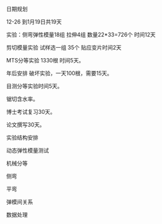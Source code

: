 日期规划

12-26 到1月19日共19天

实验：侧弯弹性模量18组 拉伸4组 数量22*33=726个 时间12天

剪切模量实验 试样选一组 35个 贴应变片时间2天

MTS分等实验  1330根 时间5天。



年后安排 破坏实验，一天100根，需要15天。

目测分等实验时间5天。

锯切含水率。

博士考试复习30天。

论文撰写30天。





实验结构安排

动态弹性模量测试

机械分等

侧弯

平弯

弹模间关系

数据处理







